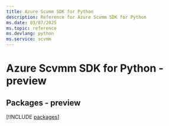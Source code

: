 ```yaml
---
title: Azure Scvmm SDK for Python
description: Reference for Azure Scvmm SDK for Python
ms.date: 03/07/2025
ms.topic: reference
ms.devlang: python
ms.service: scvmm
---
```

# Azure Scvmm SDK for Python - preview
## Packages - preview
[!INCLUDE [packages](scvmm-index.md)]